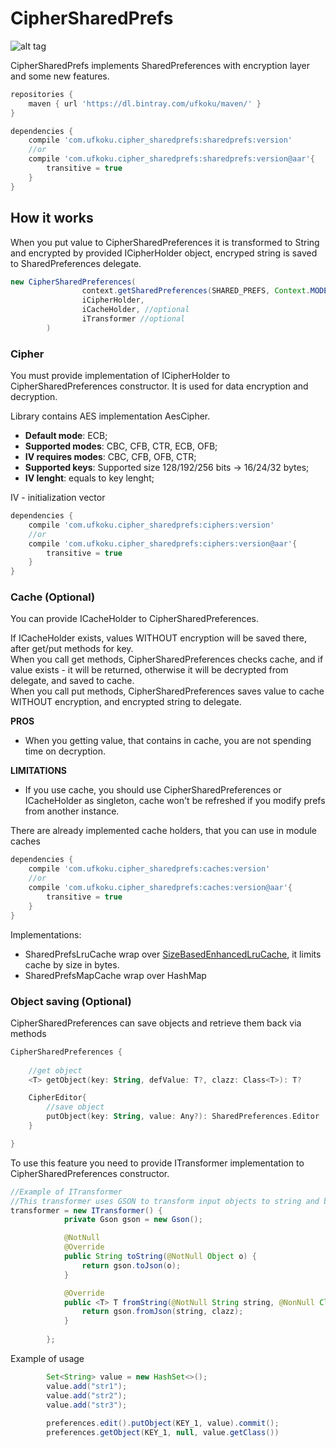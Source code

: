# CipherSharedPrefs

![alt tag](https://img.shields.io/badge/version-1.0.3-brightgreen.svg)

CipherSharedPrefs implements SharedPreferences with encryption layer and some new features.

```gradle
repositories {
    maven { url 'https://dl.bintray.com/ufkoku/maven/' }
}

dependencies {
    compile 'com.ufkoku.cipher_sharedprefs:sharedprefs:version'
    //or
    compile 'com.ufkoku.cipher_sharedprefs:sharedprefs:version@aar'{
        transitive = true
    }
}
```

## How it works
When you put value to CipherSharedPreferences it is transformed to String and encrypted by provided ICipherHolder object, encryped string is saved to SharedPreferences delegate.

```java
new CipherSharedPreferences(
                context.getSharedPreferences(SHARED_PREFS, Context.MODE_PRIVATE),
                iCipherHolder,
                iCacheHolder, //optional
                iTransformer //optional
        )
```

### Cipher
You must provide implementation of ICipherHolder to CipherSharedPreferences constructor. It is used for data encryption and decryption.

Library contains AES implementation AesCipher.
* **Default mode**: ECB;
* **Supported modes**: CBC, CFB, CTR, ECB, OFB;
* **IV requires modes**: CBC, CFB, OFB, CTR;
* **Supported keys**: Supported size 128/192/256 bits -> 16/24/32 bytes;
* **IV lenght**: equals to key lenght;

IV - initialization vector

```gradle
dependencies {
    compile 'com.ufkoku.cipher_sharedprefs:ciphers:version'
    //or
    compile 'com.ufkoku.cipher_sharedprefs:ciphers:version@aar'{
        transitive = true
    }
}
```

### Cache (Optional)
You can provide ICacheHolder to CipherSharedPreferences.

If ICacheHolder exists, values WITHOUT encryption will be saved there, after get/put methods for key.  
When you call get methods, CipherSharedPreferences checks cache, and if value exists - it will be returned, otherwise it will be decrypted from delegate, and saved to cache.  
When you call put methods, CipherSharedPreferences saves value to cache WITHOUT encryption, and encrypted string to delegate.  

**PROS**
* When you getting value, that contains in cache, you are not spending time on decryption.

**LIMITATIONS**
* If you use cache, you should use CipherSharedPreferences or ICacheHolder as singleton, cache won't be refreshed if you modify prefs from another instance.

There are already implemented cache holders, that you can use in module caches

```gradle
dependencies {
    compile 'com.ufkoku.cipher_sharedprefs:caches:version'
    //or
    compile 'com.ufkoku.cipher_sharedprefs:caches:version@aar'{
        transitive = true
    }
}
```

Implementations:
* SharedPrefsLruCache wrap over [SizeBasedEnhancedLruCache](https://github.com/Ufkoku/SizeBasedEnhancedLruCache), it limits cache by size in bytes.
* SharedPrefsMapCache wrap over HashMap

### Object saving (Optional)
CipherSharedPreferences can save objects and retrieve them back via methods

```kotlin
CipherSharedPreferences {
    
    //get object
    <T> getObject(key: String, defValue: T?, clazz: Class<T>): T?

    CipherEditor{
        //save object
        putObject(key: String, value: Any?): SharedPreferences.Editor
    }

}
```

To use this feature you need to provide ITransformer implementation to CipherSharedPreferences constructor.
```java
//Example of ITransformer
//This transformer uses GSON to transform input objects to string and back.
transformer = new ITransformer() {
            private Gson gson = new Gson();

            @NotNull
            @Override
            public String toString(@NotNull Object o) {
                return gson.toJson(o);
            }

            @Override
            public <T> T fromString(@NotNull String string, @NonNull Class<T> clazz) {
                return gson.fromJson(string, clazz);
            }
            
        };
```

Example of usage
```java
        Set<String> value = new HashSet<>();
        value.add("str1");
        value.add("str2");
        value.add("str3");
        
        preferences.edit().putObject(KEY_1, value).commit();
        preferences.getObject(KEY_1, null, value.getClass())        
```
